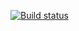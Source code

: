 [![Build status](https://ci.appveyor.com/api/projects/status/9f05cqu58ww8w4ku?svg=true)](https://ci.appveyor.com/project/khomiakovnn/testing)

